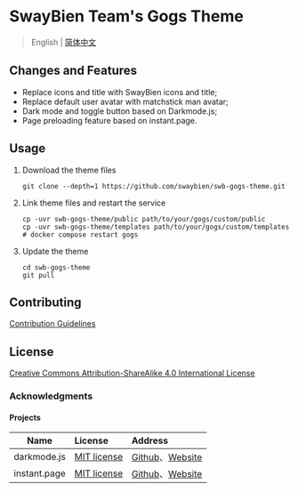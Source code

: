 # SwayBien Team's Gogs Theme

> English | [简体中文](README.md)

## Changes and Features

- Replace icons and title with SwayBien icons and title;
- Replace default user avatar with matchstick man avatar;
- Dark mode and toggle button based on Darkmode.js;
- Page preloading feature based on instant.page.

## Usage

1. Download the theme files

   ```shellscript
   git clone --depth=1 https://github.com/swaybien/swb-gogs-theme.git
   ```

2. Link theme files and restart the service

   ```shellscript
   cp -uvr swb-gogs-theme/public path/to/your/gogs/custom/public
   cp -uvr swb-gogs-theme/templates path/to/your/gogs/custom/templates
   # docker compose restart gogs
   ```

3. Update the theme

   ```shellscript
   cd swb-gogs-theme
   git pull
   ```

## Contributing

[Contribution Guidelines](CONTRIBUTING.md)

## License

[Creative Commons Attribution-ShareAlike 4.0 International License](LICENSE)

### Acknowledgments

#### Projects

|     Name     | License                                | Address                                                                                    |
| :----------: | :------------------------------------- | :----------------------------------------------------------------------------------------- |
| darkmode.js  | [MIT license](https://mit-license.org) | [Github](https://github.com/sandoche/Darkmode.js)、[Website](https://darkmodejs.learn.uno) |
| instant.page | [MIT license](https://mit-license.org) | [Github](https://github.com/instantpage/instant.page)、[Website](https://instant.page)     |
